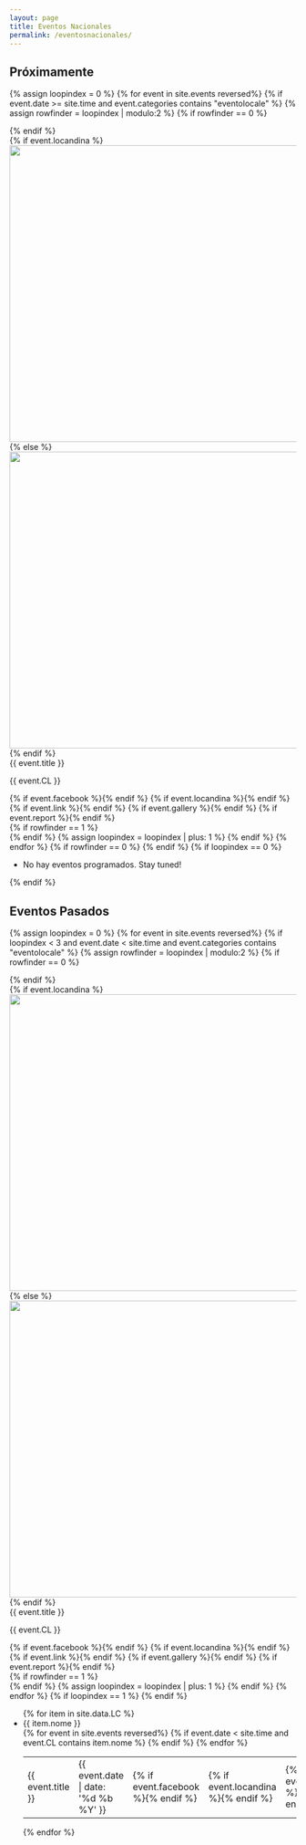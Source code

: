 ```yaml
---
layout: page
title: Eventos Nacionales
permalink: /eventosnacionales/
---
```



## Próximamente

{% assign loopindex = 0 %}
{% for event in site.events reversed%}
{% if event.date >= site.time and event.categories contains "eventolocale" %}
{% assign rowfinder = loopindex | modulo:2 %}
{% if rowfinder == 0 %} 
<div class="row"> 
{% endif %}
  <div class="col s12 m6">
    <div class="card horizontal">
      <div class="card-image">
	    {% if event.locandina %}
            <img style="height: 520px; object-fit: contain;" src="{{ event.locandina }}" href="#{{ event.id | remove: "/" }}-modal">
        {% else %}
            <img style="height: 520px; object-fit: contain;" src="{{ site.url }}/img/eventosnacionales/IAPSposter.png">
        {% endif %}
      </div>
      <div class="card-content">
      	<span class="card-title grey-text text-darken-4">{{ event.title }}</span>
    	<p>{{ event.CL }}</p>
      </div>
    	<div class="card-action">
            {% if event.facebook %}<a href="{{ event.facebook }}"><i class="fa fa-lg fa-facebook-square" aria-hidden="true"></i></a>{% endif %}
            {% if event.locandina %}<a href="{{ event.locandina }}"><i class="fa fa-lg fa-file-image-o"></i></a>{% endif %}
            {% if event.link %}<a href="{{ event.link }}"><i class="fa fa-lg fa-link"></i></a>{% endif %}
            {% if event.gallery %}<a href="{{ event.gallery }}"><i class="fa fa-lg fa-camera-retro"></i></a>{% endif %}
            {% if event.report %}<a href="{{ event.report}}"><i class="fa fa-lg fa-file-text"></i></a>{% endif %}
    	</div>
    </div>
  </div>
{% if rowfinder == 1 %} 
</div>
{% endif %}
{% assign loopindex = loopindex | plus: 1 %}
{% endif %}
{% endfor %}
{% if rowfinder == 0 %} 
</div>
{% endif %}
{% if loopindex == 0 %}
<ul class="collection"> 
    <li class="collection-item"> No hay eventos programados. Stay tuned! </li>
</ul>
{% endif %}


## Eventos Pasados

{% assign loopindex = 0 %}
{% for event in site.events reversed%}
{% if loopindex < 3 and event.date < site.time and event.categories contains "eventolocale" %}
{% assign rowfinder = loopindex | modulo:2 %}
{% if rowfinder == 0 %} 
<div class="row"> 
{% endif %}
  <div class="col s12 m6">
    <div class="card horizontal">
      <div class="card-image">
	    {% if event.locandina %}
            <img style="height: 520px; object-fit: contain;" src="{{ event.locandina }}" href="#{{ event.id | remove: "/" }}-modal">
        {% else %}
            <img style="height: 520px; object-fit: contain;" src="{{ site.url }}/img/AISF_LOGO_nobkg.png">
        {% endif %}
      </div>
      <div class="card-content">
      	<span class="card-title grey-text text-darken-4">{{ event.title }}</span>
    	<p>{{ event.CL }}</p>
      </div>
    	<div class="card-action">
            {% if event.facebook %}<a href="{{ event.facebook }}"><i class="fa fa-lg fa-facebook-square" aria-hidden="true"></i></a>{% endif %}
            {% if event.locandina %}<a href="{{ event.locandina }}"><i class="fa fa-lg fa-file-image-o"></i></a>{% endif %}
            {% if event.link %}<a href="{{ event.link }}"><i class="fa fa-lg fa-link"></i></a>{% endif %}
            {% if event.gallery %}<a href="{{ event.gallery }}"><i class="fa fa-lg fa-camera-retro"></i></a>{% endif %}
            {% if event.report %}<a href="{{ event.report}}"><i class="fa fa-lg fa-file-text"></i></a>{% endif %}
    	</div>
    </div>
  </div>
{% if rowfinder == 1 %} 
</div>
{% endif %}
{% assign loopindex = loopindex | plus: 1 %}
{% endif %}
{% endfor %}
{% if loopindex == 1 %} 
</div>
{% endif %}


<div class="section">

<div class="row">
    <div class="col s12">
        <ul class="collapsible popout" data-collapsible="accordion">
            {% for item in site.data.LC %}
            <li>
              <div class="collapsible-header">
                <div class="center">
                  {{ item.nome }}
                </div>
              </div>
              <div class="collapsible-body">
                <table class="centered striped">
                  <tbody>
                    {% for event in site.events reversed%}
                    {% if event.date < site.time and event.CL contains item.nome %}
                    <tr>
                      <td>{{ event.title }}</td>
                      <td>{{ event.date | date: '%d %b %Y' }}</td>
                      <td>{% if event.facebook %}<a href="{{ event.facebook }}"><i class="fa fa-lg fa-facebook-square" aria-hidden="true"></i></a>{% endif %}</td>
                      <td>{% if event.locandina %}<a href="{{ event.locandina }}"><i class="fa fa-lg fa-file-image-o"></i></a>{% endif %}</td>
                      <td>{% if event.link %}<a href="{{ event.link }}"><i class="fa fa-lg fa-link"></i></a>{% endif %}</td>
                      <td>{% if event.gallery %}<a href="{{ event.gallery }}"><i class="fa fa-lg fa-camera-retro"></i></a>{% endif %}</td>
                      <td>{% if event.report %}<a href="{{ event.report}}"><i class="fa fa-lg fa-file-text"></i></a>{% endif %}</td>
                    </tr>
                    {% endif %}
                    {% endfor %}
                  </tbody>
                </table>
              </div>
            </li>
            {% endfor %}
        </ul>
    </div>
</div> 

</div>



